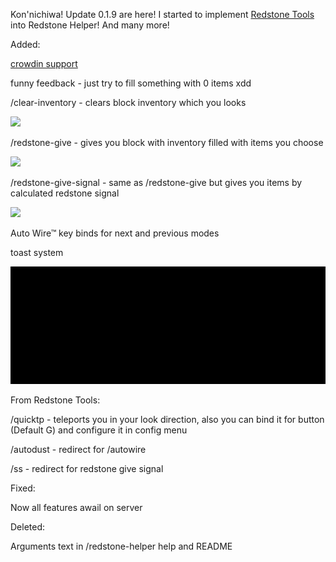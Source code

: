 Kon'nichiwa! Update 0.1.9 are here! I started to implement <a href="https://modrinth.com/mod/redstone-tools">Redstone Tools</a> into Redstone Helper! And many more!


<div>


Added:
<p><a href="https://crowdin.com/project/redstone-helper">crowdin support</a></p>
<p>funny feedback - just try to fill something with 0 items xdd</p>
<p>/clear-inventory - clears block inventory which you looks</p>
<img src="https://github.com/Bumer-32/Redstone-Helper/blob/main/doc/clear-inventory - demonstration.gif?raw=true">
<p>/redstone-give - gives you block with inventory filled with items you choose</p>
<img src="https://github.com/Bumer-32/Redstone-Helper/blob/main/doc/redstone-give - demonstration.gif?raw=true">
<p>/redstone-give-signal - same as /redstone-give but gives you items by calculated redstone signal</p>
<img src="https://github.com/Bumer-32/Redstone-Helper/blob/main/doc/redstone-give-signal - demonstration.gif?raw=true">
<p>Auto Wire™ key binds for next and previous modes</p>
<p>toast system</p>
<img src="https://github.com/Bumer-32/Redstone-Helper/blob/main/doc/toast - demonstration.gif?raw=true">

From Redstone Tools:
<p>/quicktp - teleports you in your look direction, also you can bind it for button (Default G) and configure it in config menu</p>
<p>/autodust - redirect for /autowire</p>
<p>/ss - redirect for redstone give signal</p>

Fixed:
<p>Now all features awail on server</p>

Deleted:
<p>Arguments text in /redstone-helper help and README</p>

</div>
